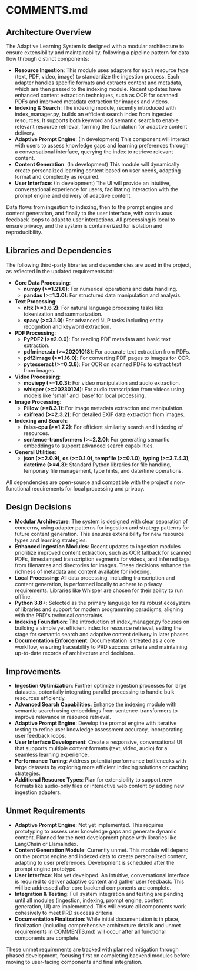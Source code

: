 # COMMENTS.md

## Architecture Overview

The Adaptive Learning System is designed with a modular architecture to ensure extensibility and maintainability,
following a pipeline pattern for data flow through distinct components:

- **Resource Ingestion**: This module uses adapters for each resource type (text, PDF, video, image) to standardize the
  ingestion process. Each adapter handles specific formats and extracts content and metadata, which are then passed to
  the indexing module. Recent updates have enhanced content extraction techniques, such as OCR for scanned PDFs and
  improved metadata extraction for images and videos.
- **Indexing & Search**: The indexing module, recently introduced with index_manager.py, builds an efficient search
  index from ingested resources. It supports both keyword and semantic search to enable relevant resource retrieval,
  forming the foundation for adaptive content delivery.
- **Adaptive Prompt Engine**: (In development) This component will interact with users to assess knowledge gaps and
  learning preferences through a conversational interface, querying the index to retrieve relevant content.
- **Content Generation**: (In development) This module will dynamically create personalized learning content based on
  user needs, adapting format and complexity as required.
- **User Interface**: (In development) The UI will provide an intuitive, conversational experience for users,
  facilitating interaction with the prompt engine and delivery of adaptive content.

Data flows from ingestion to indexing, then to the prompt engine and content generation, and finally to the user
interface, with continuous feedback loops to adapt to user interactions. All processing is local to ensure privacy, and
the system is containerized for isolation and reproducibility.

## Libraries and Dependencies

The following third-party libraries and dependencies are used in the project, as reflected in the updated
requirements.txt:

- **Core Data Processing**:
  - **numpy (>=1.21.0)**: For numerical operations and data handling.
  - **pandas (>=1.3.0)**: For structured data manipulation and analysis.
- **Text Processing**:
  - **nltk (>=3.6.2)**: For natural language processing tasks like tokenization and summarization.
  - **spacy (>=3.1.0)**: For advanced NLP tasks including entity recognition and keyword extraction.
- **PDF Processing**:
  - **PyPDF2 (>=2.0.0)**: For reading PDF metadata and basic text extraction.
  - **pdfminer.six (>=20201018)**: For accurate text extraction from PDFs.
  - **pdf2image (>=1.16.0)**: For converting PDF pages to images for OCR.
  - **pytesseract (>=0.3.8)**: For OCR on scanned PDFs to extract text from images.
- **Video Processing**:
  - **moviepy (>=1.0.3)**: For video manipulation and audio extraction.
  - **whisper (>=20230124)**: For audio transcription from videos using models like 'small' and 'base' for local
    processing.
- **Image Processing**:
  - **Pillow (>=8.3.1)**: For image metadata extraction and manipulation.
  - **exifread (>=2.3.2)**: For detailed EXIF data extraction from images.
- **Indexing and Search**:
  - **faiss-cpu (>=1.7.2)**: For efficient similarity search and indexing of resources.
  - **sentence-transformers (>=2.2.0)**: For generating semantic embeddings to support advanced search capabilities.
- **General Utilities**:
  - **json (>=2.0.9)**, **os (>=0.1.0)**, **tempfile (>=0.1.0)**, **typing (>=3.7.4.3)**, **datetime (>=4.3)**: Standard
    Python libraries for file handling, temporary file management, type hints, and date/time operations.

All dependencies are open-source and compatible with the project's non-functional requirements for local processing and
privacy.

## Design Decisions

- **Modular Architecture**: The system is designed with clear separation of concerns, using adapter patterns for
  ingestion and strategy patterns for future content generation. This ensures extensibility for new resource types and
  learning strategies.
- **Enhanced Ingestion Modules**: Recent updates to ingestion modules prioritize improved content extraction, such as
  OCR fallback for scanned PDFs, timestamped transcription segments for videos, and inferred tags from filenames and
  directories for images. These decisions enhance the richness of metadata and content available for indexing.
- **Local Processing**: All data processing, including transcription and content generation, is performed locally to
  adhere to privacy requirements. Libraries like Whisper are chosen for their ability to run offline.
- **Python 3.8+**: Selected as the primary language for its robust ecosystem of libraries and support for modern
  programming paradigms, aligning with the PRD's technical constraints.
- **Indexing Foundation**: The introduction of index_manager.py focuses on building a simple yet efficient index for
  resource retrieval, setting the stage for semantic search and adaptive content delivery in later phases.
- **Documentation Enforcement**: Documentation is treated as a core workflow, ensuring traceability to PRD success
  criteria and maintaining up-to-date records of architecture and decisions.

## Improvements

- **Ingestion Optimization**: Further optimize ingestion processes for large datasets, potentially integrating parallel
  processing to handle bulk resources efficiently.
- **Advanced Search Capabilities**: Enhance the indexing module with semantic search using embeddings from
  sentence-transformers to improve relevance in resource retrieval.
- **Adaptive Prompt Engine**: Develop the prompt engine with iterative testing to refine user knowledge assessment
  accuracy, incorporating user feedback loops.
- **User Interface Development**: Create a responsive, conversational UI that supports multiple content formats (text,
  video, audio) for a seamless learning experience.
- **Performance Tuning**: Address potential performance bottlenecks with large datasets by exploring more efficient
  indexing solutions or caching strategies.
- **Additional Resource Types**: Plan for extensibility to support new formats like audio-only files or interactive web
  content by adding new ingestion adapters.

## Unmet Requirements

- **Adaptive Prompt Engine**: Not yet implemented. This requires prototyping to assess user knowledge gaps and generate
  dynamic content. Planned for the next development phase with libraries like LangChain or LlamaIndex.
- **Content Generation Module**: Currently unmet. This module will depend on the prompt engine and indexed data to
  create personalized content, adapting to user preferences. Development is scheduled after the prompt engine prototype.
- **User Interface**: Not yet developed. An intuitive, conversational interface is required to deliver adaptive content
  and gather user feedback. This will be addressed after core backend components are complete.
- **Integration & Testing**: Full system integration and testing are pending until all modules (ingestion, indexing,
  prompt engine, content generation, UI) are implemented. This will ensure all components work cohesively to meet PRD
  success criteria.
- **Documentation Finalization**: While initial documentation is in place, finalization (including comprehensive
  architecture details and unmet requirements in COMMENTS.md) will occur after all functional components are complete.

These unmet requirements are tracked with planned mitigation through phased development, focusing first on completing
backend modules before moving to user-facing components and final integration.
